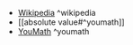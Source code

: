 

- [Wikipedia](https://en.wikipedia.org/wiki/Lipschitz_continuity) ^wikipedia
- [[absolute value#^youmath]]
- [YouMath](https://www.youmath.it/lezioni/analisi-due/equazioni-differenziali/622-funzioni-lipschitziane.html) ^youmath